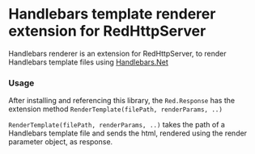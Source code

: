 # Handlebars template renderer extension for RedHttpServer
Handlebars renderer is an extension for RedHttpServer, to render Handlebars template files using [Handlebars.Net](https://github.com/rexm/Handlebars.Net)

### Usage
After installing and referencing this library, the `Red.Response` has the extension method `RenderTemplate(filePath, renderParams, ..)` 


`RenderTemplate(filePath, renderParams, ..)` takes the path of a Handlebars template file and sends the html, rendered using the render parameter object, as response.